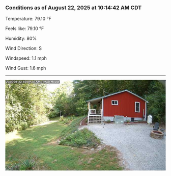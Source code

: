 ### Conditions as of August 22, 2025 at 10:14:42 AM CDT 

Temperature: 79.10 &deg;F

Feels like: 79.10 &deg;F

Humidity: 80%

Wind Direction: S

Windspeed: 1.1 mph

Wind Gust: 1.6 mph

---

<img src="./images/latest.jpeg"/>

